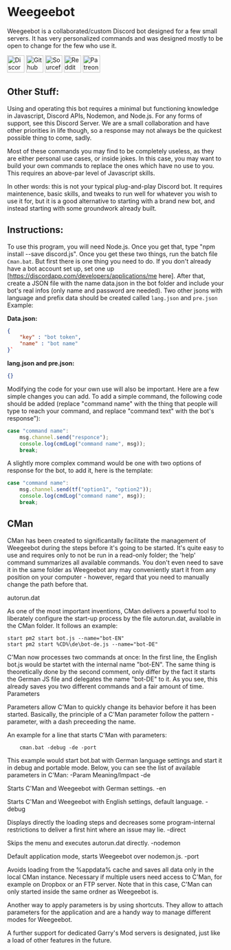 # Weegeebot
Weegeebot is a collaborated/custom Discord bot designed for a few small servers. It has very personalized commands and was designed mostly to be open to change for the few who use it.

<a href="https://discord.gg/HudQcWh" target="_blank"><img alt="Discord Server" src="https://discordapp.com/assets/07dca80a102d4149e9736d4b162cff6f.ico" title="Discord Server" width="40px" target="_blank"></a>
<a href="https://github.com/HoubkneghteS/Weegeebot" target="_blank"><img alt="Github" src="https://cdn4.iconfinder.com/data/icons/iconsimple-logotypes/512/github-512.png" title="Github" width="40px" target="_blank"></a>
<a href="https://sourceforge.net/projects/weegeebot/"><img alt="Sourceforge" src="https://a.fsdn.com/con/img/sftheme/favicon.ico" title="Sourceforge" width="40px"></a>
<a href="https://www.reddit.com/r/weegeebot/"><img alt="Reddit" src="https://www.redditstatic.com/favicon.ico" title="Reddit" width="40px"></a>
</a>
<a href="https://www.patreon.com/Weegeebot/"><img alt="Patreon" src="https://upload.wikimedia.org/wikipedia/commons/thumb/9/94/Patreon_logo.svg/768px-Patreon_logo.svg.png" title="Patreon" width="40px"></a>

## Other Stuff:

Using and operating this bot requires a minimal but functioning knowledge in Javascript, Discord APIs, Nodemon, and Node.js. For any forms of support, see this Discord Server. We are a small collaboration and have other priorities in life though, so a response may not always be the quickest possible thing to come, sadly.

Most of these commands you may find to be completely useless, as they are either personal use cases, or inside jokes. In this case, you may want to build your own commands to replace the ones which have no use to you. This requires an above-par level of Javascript skills.

In other words: this is not your typical plug-and-play Discord bot. It requires maintenence, basic skills, and tweaks to run well for whatever you wish to use it for, but it is a good alternative to starting with a brand new bot, and instead starting with some groundwork already built.

## Instructions:

To use this program, you will need Node.js. Once you get that, type "npm install --save discord.js". Once you get these two things, run the batch file `Cman.bat`. But first there is one thing you need to do. If you don't already have a bot account set up, set one up [https://discordapp.com/developers/applications/me here]. After that, create a JSON file with the name data.json in the bot folder and include your bot's real infos (only name and password are needed). Two other jsons with language and prefix data should be created called `lang.json` and `pre.json` Example:

**Data.json:**
```json
{
	"key" : "bot token",
	"name" : "bot name"
}`
```
**lang.json and pre.json:**
```json
{}
```
Modifying the code for your own use will also be important. Here are a few simple changes you can add. To add a simple command, the following code should be added (replace "command name" with the thing that people will type to reach your command, and replace "command text" with the bot's response"):

```js
case "command name":
	msg.channel.send("responce");
	console.log(cmdLog("command name", msg));
	break;
 ```
A slightly more complex command would be one with two options of response for the bot, to add it, here is the template:
```js
case "command name":
	msg.channel.send(tf("option1", "option2"));
	console.log(cmdLog("command name", msg));
	break;
```
## CMan

CMan has been created to significantally facilitate the management of Weegeebot during the steps before it's going to be started. It's quite easy to use and requires only to not be run in a read-only folder; the 'help' command summarizes all available commands. You don't even need to save it in the same folder as Weegeebot any may conveniently start it from any position on your computer - however, regard that you need to manually change the path before that.

autorun.dat

As one of the most important inventions, CMan delivers a powerful tool to liberately configure the start-up process by the file autorun.dat, available in the CMan folder. It follows an example:

```batch
start pm2 start bot.js --name="bot-EN"
start pm2 start %CD%\de\bot-de.js --name="bot-DE" 
```

C'Man now processes two commands at once: In the first line, the English bot.js would be startet with the internal name "bot-EN". The same thing is theoretically done by the second comment, only differ by the fact it starts the German JS file and delegates the name "bot-DE" to it. As you see, this already saves you two different commands and a fair amount of time.
Parameters

Parameters allow C'Man to quickly change its behavior before it has been started. Basically, the principle of a C'Man parameter follow the pattern -parameter, with a dash preceeding the name.

An example for a line that starts C'Man with parameters:

`    cman.bat -debug -de -port`

This example would start bot.bat with German language settings and start it in debug and portable mode. Below, you can see the list of available parameters in C'Man:
-Param 	Meaning/Impact
-de 	

Starts C'Man and Weegeebot with German settings.
-en 	

Starts C'Man and Weegeebot with English settings, default language.
-debug 	

Displays directly the loading steps and decreases some program-internal restrictions to deliver a first hint where an issue may lie.
-direct 	

Skips the menu and executes autorun.dat directly.
-nodemon 	

Default application mode, starts Weegeebot over nodemon.js.
-port 	

Avoids loading from the %appdata% cache and saves all data only in the local CMan instance. Necessary if multiple users need access to C'Man, for example on Dropbox or an FTP server. Note that in this case, C'Man can only started inside the same ordner as Weegeebot is.

Another way to apply parameters is by using shortcuts. They allow to attach parameters for the application and are a handy way to manage different modes for Weegeebot.

A further support for dedicated Garry's Mod servers is designated, just like a load of other features in the future.
